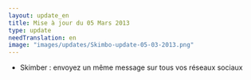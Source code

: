 ```yaml
---
layout: update_en
title: Mise à jour du 05 Mars 2013
type: update
needTranslation: en
image: "images/updates/Skimbo-update-05-03-2013.png"
---
```

* Skimber : envoyez un même message sur tous vos réseaux sociaux